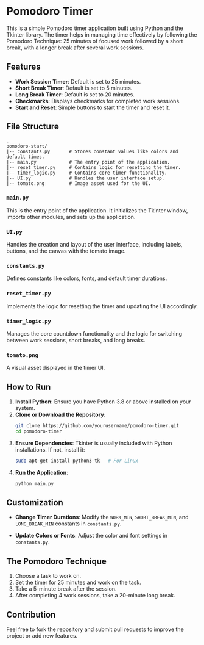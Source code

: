 # Pomodoro Timer

This is a simple Pomodoro timer application built using Python and the Tkinter library. The timer helps in managing time effectively by following the Pomodoro Technique: 25 minutes of focused work followed by a short break, with a longer break after several work sessions.

## Features
- **Work Session Timer**: Default is set to 25 minutes.
- **Short Break Timer**: Default is set to 5 minutes.
- **Long Break Timer**: Default is set to 20 minutes.
- **Checkmarks**: Displays checkmarks for completed work sessions.
- **Start and Reset**: Simple buttons to start the timer and reset it.

## File Structure
```
.
pomodoro-start/
|-- constants.py       # Stores constant values like colors and default times.
|-- main.py            # The entry point of the application.
|-- reset_timer.py     # Contains logic for resetting the timer.
|-- timer_logic.py     # Contains core timer functionality.
|-- UI.py              # Handles the user interface setup.
|-- tomato.png         # Image asset used for the UI.
```

### `main.py`
This is the entry point of the application. It initializes the Tkinter window, imports other modules, and sets up the application.

### `UI.py`
Handles the creation and layout of the user interface, including labels, buttons, and the canvas with the tomato image.

### `constants.py`
Defines constants like colors, fonts, and default timer durations.

### `reset_timer.py`
Implements the logic for resetting the timer and updating the UI accordingly.

### `timer_logic.py`
Manages the core countdown functionality and the logic for switching between work sessions, short breaks, and long breaks.

### `tomato.png`
A visual asset displayed in the timer UI.

## How to Run
1. **Install Python**: Ensure you have Python 3.8 or above installed on your system.
2. **Clone or Download the Repository**:
   ```bash
   git clone https://github.com/yourusername/pomodoro-timer.git
   cd pomodoro-timer
   ```
3. **Ensure Dependencies**: Tkinter is usually included with Python installations. If not, install it:
   ```bash
   sudo apt-get install python3-tk   # For Linux
   ```
4. **Run the Application**:
   ```bash
   python main.py
   ```

## Customization
- **Change Timer Durations**:
  Modify the `WORK_MIN`, `SHORT_BREAK_MIN`, and `LONG_BREAK_MIN` constants in `constants.py`.

- **Update Colors or Fonts**:
  Adjust the color and font settings in `constants.py`.


## The Pomodoro Technique
1. Choose a task to work on.
2. Set the timer for 25 minutes and work on the task.
3. Take a 5-minute break after the session.
4. After completing 4 work sessions, take a 20-minute long break.

## Contribution
Feel free to fork the repository and submit pull requests to improve the project or add new features.


